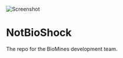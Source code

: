 ![Screenshot](https://github.com/user-attachments/assets/93214f01-6e92-4ead-be7e-770f6a9b0711)
# NotBioShock
The repo for the BioMines development team. 
